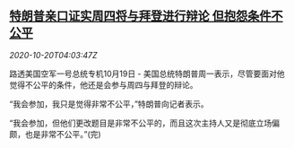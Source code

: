 <!--1603167803000-->
[特朗普亲口证实周四将与拜登进行辩论 但抱怨条件不公平](https://cn.reuters.com/article/trump-confirms-debate-biden-1019-mon-idCNKBS2750FZ)
------

<div><i>2020-10-20T04:03:47Z</i></div><p>路透美国空军一号总统专机10月19日 - 美国总统特朗普周一表示，尽管要面对他觉得不公平的条件，他还是会参与周四与拜登的辩论。</p><p>“我会参加，我只是觉得非常不公平，”特朗普向记者表示。</p><p>“我会参加，但他们更改题目是非常不公平的，而且这次主持人又是彻底立场偏颇，也是非常不公平。”(完)</p>
